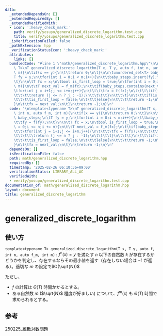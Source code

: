 ```yaml
---
data:
  _extendedDependsOn: []
  _extendedRequiredBy: []
  _extendedVerifiedWith:
  - icon: ':heavy_check_mark:'
    path: verify/yosupo/generalized_discrete_logarithm.test.cpp
    title: verify/yosupo/generalized_discrete_logarithm.test.cpp
  _isVerificationFailed: false
  _pathExtension: hpp
  _verificationStatusIcon: ':heavy_check_mark:'
  attributes:
    links: []
  bundledCode: "#line 1 \"math/generalized_discrete_logarithm.hpp\"\n\ntemplate<typename\
    \ T>\nT generalized_discrete_logarithm(T x, T y, auto f, int n, auto f_m, int\
    \ m){\n\tif(x == y){\n\t\treturn 0;\n\t}\n\n\tunordered_set<T> baby_steps;\n\t\
    T fy = y;\n\tfor(int i = 0;i < m;i++){\n\t\tbaby_steps.insert(fy);\n\t\tfy = f(fy);\n\
    \t}\n\n\tT fx = x;\n\tbool is_first_loop = true;\n\tfor(int i = 0;i <= n;i +=\
    \ m){\n\t\tT next_val = f_m(fx);\n\t\tif(baby_steps.contains(next_val)){\n\t\t\
    \tfor(int j = i+1;j <= i+m;j++){\n\t\t\t\tfx = f(fx);\n\t\t\t\tif(fx == y){\n\t\
    \t\t\t\treturn (j <= n ? j : -1);\n\t\t\t\t}\n\t\t\t}\n\t\t\tif(is_first_loop){\n\
    \t\t\t\tis_first_loop = false;\n\t\t\t}else{\n\t\t\t\treturn -1;\n\t\t\t}\n\t\t\
    }\n\t\tfx = next_val;\n\t}\n\treturn -1;\n}\n"
  code: "\ntemplate<typename T>\nT generalized_discrete_logarithm(T x, T y, auto f,\
    \ int n, auto f_m, int m){\n\tif(x == y){\n\t\treturn 0;\n\t}\n\n\tunordered_set<T>\
    \ baby_steps;\n\tT fy = y;\n\tfor(int i = 0;i < m;i++){\n\t\tbaby_steps.insert(fy);\n\
    \t\tfy = f(fy);\n\t}\n\n\tT fx = x;\n\tbool is_first_loop = true;\n\tfor(int i\
    \ = 0;i <= n;i += m){\n\t\tT next_val = f_m(fx);\n\t\tif(baby_steps.contains(next_val)){\n\
    \t\t\tfor(int j = i+1;j <= i+m;j++){\n\t\t\t\tfx = f(fx);\n\t\t\t\tif(fx == y){\n\
    \t\t\t\t\treturn (j <= n ? j : -1);\n\t\t\t\t}\n\t\t\t}\n\t\t\tif(is_first_loop){\n\
    \t\t\t\tis_first_loop = false;\n\t\t\t}else{\n\t\t\t\treturn -1;\n\t\t\t}\n\t\t\
    }\n\t\tfx = next_val;\n\t}\n\treturn -1;\n}\n"
  dependsOn: []
  isVerificationFile: false
  path: math/generalized_discrete_logarithm.hpp
  requiredBy: []
  timestamp: '2025-02-26 06:10:36+09:00'
  verificationStatus: LIBRARY_ALL_AC
  verifiedWith:
  - verify/yosupo/generalized_discrete_logarithm.test.cpp
documentation_of: math/generalized_discrete_logarithm.hpp
layout: document
title: generalized_discrete_logarithm
---
```


# generalized_discrete_logarithm

## 使い方

``template<typename T> generalized_discrete_logarithm(T x, T y, auto f, int n, auto f_m, int m)`` : $f^n(x) = y$ を満たす $n$ 以下の自然数 $k$ が存在するかどうかを判定し、存在するならその最小値を返す（存在しない場合は $-1$ が返る）。適切な $m$ の設定で$O(\sqrt{N})$

ただし、
- $f$ の計算は $\Theta(T)$ 時間かかるとする。
- ある自然数 $m$ ($\sqrt{N}$ 程度が好ましい) について、$f^m(x)$ も $\Theta(T)$ 時間で求められるとする。

## 参考

[250225_離散対数問題](https://acompany-ac.notion.site/250225_-1a4269d8558680a8bcbef0b561d04a41)
